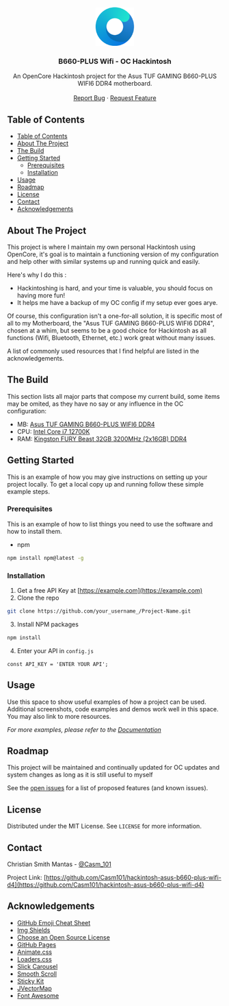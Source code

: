 <!-- PROJECT LOGO -->
<br />
<p align="center">
  <a href="https://github.com/othneildrew/Best-README-Template">
    <img src="docs/logo.png" alt="Logo" width="90" height="90">
  </a>

  <h3 align="center">B660-PLUS Wifi - OC Hackintosh</h3>

  <p align="center">
    An OpenCore Hackintosh project for the Asus TUF GAMING B660-PLUS WIFI6 DDR4 motherboard.
    <br />
    <br />
    <a href="https://github.com/Casm101/hackintosh-asus-b660-plus-wifi-d4/issues">Report Bug</a>
    ·
    <a href="https://github.com/Casm101/hackintosh-asus-b660-plus-wifi-d4/issues">Request Feature</a>
  </p>
</p>



<!-- TABLE OF CONTENTS -->
## Table of Contents

- [Table of Contents](#table-of-contents)
- [About The Project](#about-the-project)
- [The Build](#the-build)
- [Getting Started](#getting-started)
  - [Prerequisites](#prerequisites)
  - [Installation](#installation)
- [Usage](#usage)
- [Roadmap](#roadmap)
- [License](#license)
- [Contact](#contact)
- [Acknowledgements](#acknowledgements)



<!-- ABOUT THE PROJECT -->
## About The Project

This project is where I maintain my own personal Hackintosh using OpenCore, it's goal is to maintain a functioning version of my configuration and help other with similar systems up and running quick and easily. 

Here's why I do this :
* Hackintoshing is hard, and your time is valuable, you should focus on having more fun!
* It helps me have a backup of my OC config if my setup ever goes arye.

Of course, this configuration isn't a one-for-all solution, it is specific most of all to my Motherboard, the "Asus TUF GAMING B660-PLUS WIFI6 DDR4", chosen at a whim, but seems to be a good choice for Hackintosh as all functions (Wifi, Bluetooth, Ethernet, etc.) work great without many issues.

A list of commonly used resources that I find helpful are listed in the acknowledgements.


<!-- SYSTEM BUILD SPECS -->
## The Build

This section lists all major parts that compose my current build, some items may be omited, as they have no say or any influence in the OC configuration:

* MB: [Asus TUF GAMING B660-PLUS WIFI6 DDR4](https://www.amazon.es/Asus-TUF-Gaming-B760-PLUS-WiFi/dp/B0BNQBNB61/ref=sr_1_3)
* CPU: [Intel Core i7 12700K](https://www.amazon.es/i7-12700K-procesador-equipos-sobremesa-desbloqueado/dp/B09GYJ5P98/ref=sr_1_5_pp)
* RAM: [Kingston FURY Beast 32GB 3200MHz (2x16GB) DDR4](https://www.amazon.es/gp/product/B097K2WKZW/ref=ppx_yo_dt_b_asin_title_o01_s01)



<!-- GETTING STARTED -->
## Getting Started

This is an example of how you may give instructions on setting up your project locally.
To get a local copy up and running follow these simple example steps.

### Prerequisites

This is an example of how to list things you need to use the software and how to install them.
* npm
```sh
npm install npm@latest -g
```

### Installation

1. Get a free API Key at [https://example.com](https://example.com)
2. Clone the repo
```sh
git clone https://github.com/your_username_/Project-Name.git
```
3. Install NPM packages
```sh
npm install
```
4. Enter your API in `config.js`
```JS
const API_KEY = 'ENTER YOUR API';
```



<!-- USAGE EXAMPLES -->
## Usage

Use this space to show useful examples of how a project can be used. Additional screenshots, code examples and demos work well in this space. You may also link to more resources.

_For more examples, please refer to the [Documentation](https://example.com)_



<!-- ROADMAP -->
## Roadmap

This project will be maintained and continually updated for OC updates and system changes as long as it is still useful to myself

See the [open issues](https://github.com/Casm101/hackintosh-asus-b660-plus-wifi-d4/issues) for a list of proposed features (and known issues).



<!-- LICENSE -->
## License

Distributed under the MIT License. See `LICENSE` for more information.



<!-- CONTACT -->
## Contact

Christian Smith Mantas - [@Casm_101](https://twitter.com/casm_101)

Project Link: [https://github.com/Casm101/hackintosh-asus-b660-plus-wifi-d4](https://github.com/Casm101/hackintosh-asus-b660-plus-wifi-d4)



<!-- ACKNOWLEDGEMENTS -->
## Acknowledgements
* [GitHub Emoji Cheat Sheet](https://www.webpagefx.com/tools/emoji-cheat-sheet)
* [Img Shields](https://shields.io)
* [Choose an Open Source License](https://choosealicense.com)
* [GitHub Pages](https://pages.github.com)
* [Animate.css](https://daneden.github.io/animate.css)
* [Loaders.css](https://connoratherton.com/loaders)
* [Slick Carousel](https://kenwheeler.github.io/slick)
* [Smooth Scroll](https://github.com/cferdinandi/smooth-scroll)
* [Sticky Kit](http://leafo.net/sticky-kit)
* [JVectorMap](http://jvectormap.com)
* [Font Awesome](https://fontawesome.com)





<!-- MARKDOWN LINKS & IMAGES -->
<!-- https://www.markdownguide.org/basic-syntax/#reference-style-links -->
[contributors-shield]: https://img.shields.io/github/contributors/othneildrew/Best-README-Template.svg?style=flat-square
[contributors-url]: https://github.com/othneildrew/Best-README-Template/graphs/contributors
[forks-shield]: https://img.shields.io/github/forks/othneildrew/Best-README-Template.svg?style=flat-square
[forks-url]: https://github.com/othneildrew/Best-README-Template/network/members
[stars-shield]: https://img.shields.io/github/stars/othneildrew/Best-README-Template.svg?style=flat-square
[stars-url]: https://github.com/othneildrew/Best-README-Template/stargazers
[issues-shield]: https://img.shields.io/github/issues/othneildrew/Best-README-Template.svg?style=flat-square
[issues-url]: https://github.com/othneildrew/Best-README-Template/issues
[license-shield]: https://img.shields.io/github/license/othneildrew/Best-README-Template.svg?style=flat-square
[license-url]: https://github.com/othneildrew/Best-README-Template/blob/master/LICENSE.txt
[linkedin-shield]: https://img.shields.io/badge/-LinkedIn-black.svg?style=flat-square&logo=linkedin&colorB=555
[linkedin-url]: https://linkedin.com/in/othneildrew
[product-screenshot]: images/screenshot.png
